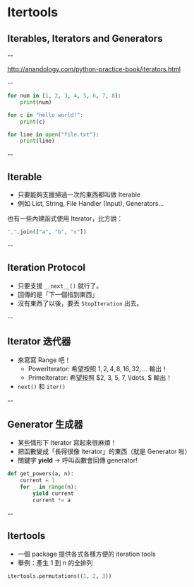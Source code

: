 # Itertools
## Iterables, Iterators and Generators

--

http://anandology.com/python-practice-book/iterators.html

--

```python
for num in [1, 2, 3, 4, 5, 6, 7, 8]:
    print(num)
```

```python
for c in "hello world!":
    print(c)
```

```python
for line in open("file.txt"):
    print(line)
```

--


## Iterable

* 只要能夠支援掃過一次的東西都叫做 Iterable
* 例如 List, String, File Handler (Input), Generators...

也有一些內建函式使用 Iterator，比方說：

```py
",".join(["a", "b", "c"])
```

--

## Iteration Protocol

* 只要支援 `__next__()` 就行了。
* 回傳的是「下一個指到東西」
* 沒有東西了以後，要丟 `StopIteration` 出去。

--

## Iterator 迭代器

* 來寫寫 Range 吧！
  * PowerIterator: 希望按照 $1, 2, 4, 8, 16, 32, \ldots$ 輸出！
  * PrimeIterator: 希望按照 $2, 3, 5, 7, \ldots, $ 輸出！
* `next()` 和 `iter()`

--

## Generator 生成器

* 某些情形下 Iterator 寫起來很麻煩！
* 把函數變成「長得很像 Iterator」的東西（就是 Generator 啦）
* 關鍵字 **yield** $\to$ 呼叫函數會回傳 generator!

```py
def get_powers(a, n):
    current = 1
    for _ in range(n):
        yield current
        current *= a
```

--

## Itertools

* 一個 package 提供各式各樣方便的 iteration tools
* 舉例：產生 $1$ 到 $n$ 的全排列

```py
itertools.permutations((1, 2, 3))
```

